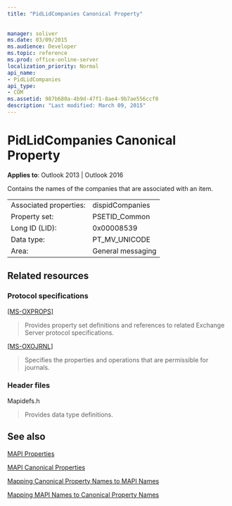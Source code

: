 ```yaml
---
title: "PidLidCompanies Canonical Property"
 
 
manager: soliver
ms.date: 03/09/2015
ms.audience: Developer
ms.topic: reference
ms.prod: office-online-server
localization_priority: Normal
api_name:
- PidLidCompanies
api_type:
- COM
ms.assetid: 987b680a-4b9d-47f1-8ae4-9b7ae556ccf0
description: "Last modified: March 09, 2015"
---
```


# PidLidCompanies Canonical Property

  
  
**Applies to**: Outlook 2013 | Outlook 2016 
  
Contains the names of the companies that are associated with an item.
  
|||
|:-----|:-----|
|Associated properties:  <br/> |dispidCompanies  <br/> |
|Property set:  <br/> |PSETID_Common  <br/> |
|Long ID (LID):  <br/> |0x00008539  <br/> |
|Data type:  <br/> |PT_MV_UNICODE  <br/> |
|Area:  <br/> |General messaging  <br/> |
   
## Related resources

### Protocol specifications

[[MS-OXPROPS]](http://msdn.microsoft.com/library/f6ab1613-aefe-447d-a49c-18217230b148%28Office.15%29.aspx)
  
> Provides property set definitions and references to related Exchange Server protocol specifications.
    
[[MS-OXOJRNL]](http://msdn.microsoft.com/library/2aa04fd2-0f36-4ce4-9178-c0fc70aa8d43%28Office.15%29.aspx)
  
> Specifies the properties and operations that are permissible for journals.
    
### Header files

Mapidefs.h
  
> Provides data type definitions.
    
## See also



[MAPI Properties](mapi-properties.md)
  
[MAPI Canonical Properties](mapi-canonical-properties.md)
  
[Mapping Canonical Property Names to MAPI Names](mapping-canonical-property-names-to-mapi-names.md)
  
[Mapping MAPI Names to Canonical Property Names](mapping-mapi-names-to-canonical-property-names.md)

